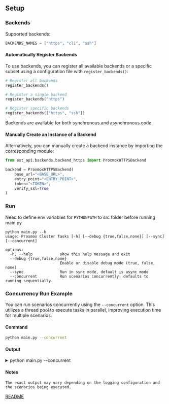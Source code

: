 ## Setup

### Backends
Supported backends:
```python
BACKENDS_NAMES = ["https", "cli", "ssh"]
```

#### Automatically Register Backends
To use backends, you can register all available backends or a specific subset using a configuration file with `register_backends()`:

```python
# Register all backends
register_backends()

# Register a single backend
register_backends("https")

# Register specific backends
register_backends(["https", "ssh"])
```

Backends are available for both synchronous and asynchronous code.

#### Manually Create an Instance of a Backend
Alternatively, you can manually create a backend instance by importing the corresponding module:

```python
from ext_api.backends.backend_https import ProxmoxHTTPSBackend

backend = ProxmoxHTTPSBackend(
    base_url="<BASE_URL>",
    entry_point="<ENTRY_POINT>",
    token="<TOKEN>",
    verify_ssl=True
)
```


### Run
Need to define env variables for `PYTHONPATH` to src folder before running main.py
```commandline
python main.py --h         
usage: Proxmox Cluster Tasks [-h] [--debug {true,false,none}] [--sync] [--concurrent]

options:
  -h, --help            show this help message and exit
  --debug {true,false,none}
                        Enable or disable debug mode (true, false, none)
  --sync                Run in sync mode, default is async mode
  --concurrent          Run scenarios concurrently; defaults to running sequentially.
```

### Concurrency Run Example

You can run scenarios concurrently using the `--concurrent` option. This utilizes a thread pool to execute tasks in parallel, improving execution time for multiple scenarios.

#### Command

```bash
python main.py --concurrent
```

#### Output
<details>
<summary>python main.py  --concurrent </summary>

```commandline
python main.py  --concurrent  
INFO: Running Scenario Template VM Clone: ScenarioCloneTemplateVmAsync
INFO: Checking if VM 202 already exists
INFO: Running Scenario Template VM Clone: ScenarioCloneTemplateVmAsync
INFO: Checking if VM 203 already exists
INFO: VM 202 already exists on node:'c02'. Deleting...
INFO: VM 203 already exists on node:'c03'. Deleting...
INFO: Waiting for task to finish... [ 0:00:00 / 0:10:00 ]
INFO: VM 203 deleted successfully
INFO: Cloning VM from 1004 to 203
INFO: Waiting for task to finish... [ 0:00:00 / 0:10:00 ]
INFO: VM 202 deleted successfully
INFO: Cloning VM from 1004 to 202
INFO: Waiting for task to finish... [ 0:00:00 / 0:10:00 ]
INFO: Waiting for task to finish... [ 0:00:02 / 0:10:00 ]
INFO: Waiting for task to finish... [ 0:00:02 / 0:10:00 ]
INFO: Waiting for task to finish... [ 0:00:04 / 0:10:00 ]
INFO: Waiting for task to finish... [ 0:00:04 / 0:10:00 ]
INFO: Waiting for task to finish... [ 0:00:06 / 0:10:00 ]
INFO: Waiting for task to finish... [ 0:00:06 / 0:10:00 ]
INFO: Waiting for task to finish... [ 0:00:08 / 0:10:00 ]
INFO: Waiting for task to finish... [ 0:00:08 / 0:10:00 ]
INFO: Waiting for task to finish... [ 0:00:11 / 0:10:00 ]
INFO: Waiting for task to finish... [ 0:00:11 / 0:10:00 ]
INFO: VM 203 cloned successfully
INFO: Configuring Network for VM 203
INFO: Configured Network for VM 203 successfully
INFO: Configuring tags for VM 203
INFO: VM 203 configured tags:'tag1,dot-003,ip-192-0-2-3' successfully
INFO: Migrating VM 203 to node: c03
INFO: Waiting for task to finish... [ 0:00:00 / 0:10:00 ]
INFO: VM 202 cloned successfully
INFO: Configuring Network for VM 202
INFO: Configured Network for VM 202 successfully
INFO: Configuring tags for VM 202
INFO: VM 202 configured tags:'tag1,dot-002,ip-192-0-2-2' successfully
INFO: Migrating VM 202 to node: c02
INFO: Waiting for task to finish... [ 0:00:00 / 0:10:00 ]
INFO: Waiting for task to finish... [ 0:00:02 / 0:10:00 ]
INFO: Waiting for task to finish... [ 0:00:02 / 0:10:00 ]
INFO: Waiting for task to finish... [ 0:00:04 / 0:10:00 ]
INFO: Waiting for task to finish... [ 0:00:04 / 0:10:00 ]
INFO: Waiting for task to finish... [ 0:00:06 / 0:10:00 ]
INFO: Waiting for task to finish... [ 0:00:06 / 0:10:00 ]
INFO: Waiting for task to finish... [ 0:00:08 / 0:10:00 ]
INFO: Waiting for task to finish... [ 0:00:08 / 0:10:00 ]
INFO: Waiting for task to finish... [ 0:00:11 / 0:10:00 ]
INFO: Waiting for task to finish... [ 0:00:11 / 0:10:00 ]
INFO: VM 203 migrated successfully
INFO: Scenario ScenarioCloneTemplateVmAsync completed successfully
INFO: VM 202 migrated successfully
INFO: Scenario ScenarioCloneTemplateVmAsync completed successfully
INFO: MAIN: Finished
```
</details>

#### Notes
    The exact output may vary depending on the logging configuration and the scenarios being executed.


[README](../README.md)
